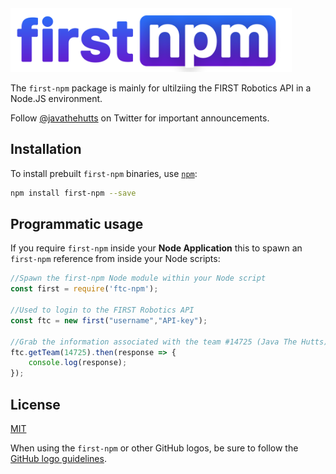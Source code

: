 <img src="https://raw.githubusercontent.com/jthftc/first-npm/main/logo.png" width="450" title="hover text">

The ```first-npm``` package is mainly for ultilziing the FIRST Robotics API in a Node.JS environment.

Follow [@javathehutts](https://twitter.com/javathehutts) on Twitter for important
announcements.


## Installation

To install prebuilt ``first-npm`` binaries, use [`npm`](https://docs.npmjs.com/):

```sh
npm install first-npm --save
```




## Programmatic usage

If you require `first-npm` inside
your **Node Application** this to spawn an ```first-npm``` reference from inside your Node scripts:

```javascript
//Spawn the first-npm Node module within your Node script
const first = require('ftc-npm');

//Used to login to the FIRST Robotics API
const ftc = new first("username","API-key"); 

//Grab the information associated with the team #14725 (Java The Hutts)
ftc.getTeam(14725).then(response => {
    console.log(response);
});
```


## License

[MIT](https://github.com/electron/electron/blob/master/LICENSE)

When using the ```first-npm``` or other GitHub logos, be sure to follow the [GitHub logo guidelines](https://github.com/logos).
